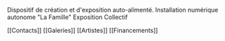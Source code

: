 Dispositif de création et d'exposition auto-alimenté.
Installation numérique autonome "La Famille"
Exposition
Collectif


[[Contacts]]
[[Galeries]]
[[Artistes]]
[[Financements]]
